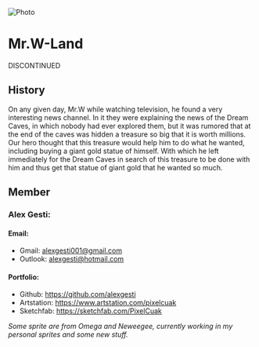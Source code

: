 ![Photo](https://github.com/alexgesti/Mr.W-Land---DISCONTINUED-/blob/master/SOURCE/Sprites/Menu/Title.png)

# Mr.W-Land
DISCONTINUED

## History

On any given day, Mr.W while watching television, he found a very interesting news channel.
In it they were explaining the news of the Dream Caves, in which nobody had ever explored them, but it was rumored that at the end of the caves was hidden a treasure so big that it is worth millions.
Our hero thought that this treasure would help him to do what he wanted, including buying a giant gold statue of himself.
With which he left immediately for the Dream Caves in search of this treasure to be done with him and thus get that statue of giant gold that he wanted so much.

## Member

### Alex Gesti:
#### Email: 
+ Gmail:    alexgesti001@gmail.com
+ Outlook:  alexgesti@hotmail.com

#### Portfolio: 
+ Github:     https://github.com/alexgesti
+ Artstation: https://www.artstation.com/pixelcuak
+ Sketchfab:  https://sketchfab.com/PixelCuak

*Some sprite are from Omega and Neweegee, currently working in my personal sprites and some new stuff.*
